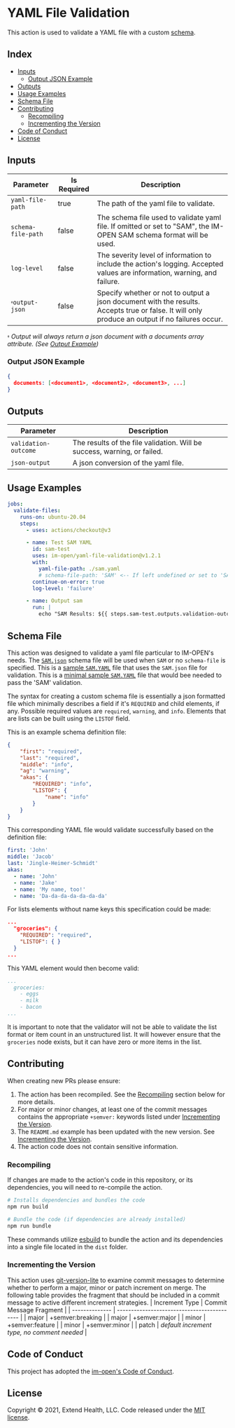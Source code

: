 # YAML File Validation

This action is used to validate a YAML file with a custom [schema](#schema-file).

## Index <!-- omit in toc -->

- [Inputs](#inputs)
  - [Output JSON Example](#output-json-example)
- [Outputs](#outputs)
- [Usage Examples](#usage-examples)
- [Schema File](#schema-file)
- [Contributing](#contributing)
  - [Recompiling](#recompiling)
  - [Incrementing the Version](#incrementing-the-version)
- [Code of Conduct](#code-of-conduct)
- [License](#license)

## Inputs

| Parameter                                                 | Is Required | Description                                                                                                                                    |
| --------------------------------------------------------- | ----------- | ---------------------------------------------------------------------------------------------------------------------------------------------- |
| `yaml-file-path`                                          | true        | The path of the yaml file to validate.                                                                                                         |
| `schema-file-path`                                        | false       | The schema file used to validate yaml file.  If omitted or set to "SAM", the IM-OPEN SAM schema format will be used.                           |
| `log-level`                                               | false       | The severity level of information to include the action's logging. Accepted values are information, warning, and failure.                      |
| <font size="1" style="super">&dagger;</font>`output-json` | false       | Specify whether or not to output a json document with the results. Accepts true or false. It will only produce an output if no failures occur. |
<font size="1">&dagger;</font> _Output will always return a json document with a documents array attribute. (See [Output Example](#output-json-example))_

### Output JSON Example
```json
{
  documents: [<document1>, <document2>, <document3>, ...]
}
```

## Outputs

| Parameter            | Description                                                              |
| -------------------- | ------------------------------------------------------------------------ |
| `validation-outcome` | The results of the file validation. Will be success, warning, or failed. |
| `json-output`        | A json conversion of the yaml file.                                      |

## Usage Examples

```yml
jobs:
  validate-files:
    runs-on: ubuntu-20.04
    steps:
      - uses: actions/checkout@v3

      - name: Test SAM YAML
        id: sam-test
        uses: im-open/yaml-file-validation@v1.2.1
        with:
          yaml-file-path: ./sam.yaml
          # schema-file-path: 'SAM' <-- If left undefined or set to 'SAM' the IM-OPEN SAM schema format will be used
        continue-on-error: true
        log-level: 'failure'

      - name: Output sam
        run: |
          echo "SAM Results: ${{ steps.sam-test.outputs.validation-outcome }}"
```

## Schema File

This action was designed to validate a yaml file particular to IM-OPEN's needs. The [`SAM.json`] schema file will be used when `SAM` or no `schema-file` is specified. This is a  [sample `SAM.YAML`] file that uses the `SAM.json` file for validation. This is a [minimal sample `SAM.YAML`] file that would bee needed to pass the 'SAM' validation.

The syntax for creating a custom schema file is essentially a json formatted file which minimally describes a field if it's `REQUIRED` and child elements, if any.  Possible required values are `required`, `warning`, and `info`. Elements that are lists can be built using the `LISTOF` field.

This is an example schema definition file:

```json
{
    "first": "required",
    "last": "required",
    "middle": "info",
    "ag": "warning",
    "akas": {
        "REQUIRED": "info",
        "LISTOF": {
            "name": "info"
        }
    }
}
```

This corresponding YAML file would validate successfully based on the definition file:

```yaml
first: 'John'
middle: 'Jacob'
last: 'Jingle-Heimer-Schmidt'
akas:
  - name: 'John'
  - name: 'Jake'
  - name: 'My name, too!'
  - name: 'Da-da-da-da-da-da-da'
```

For lists elements without name keys this specification could be made:

```json
...
  "groceries": {
    "REQUIRED": "required",
    "LISTOF": { }
  }
...
```

This YAML element would then become valid:

```yaml
...
  groceries:
    - eggs
    - milk
    - bacon
...
```

It is important to note that the validator will not be able to validate the list format or item count in an unstructured list. It will however ensure that the `groceries` node exists, but it can have zero or more items in the list.

## Contributing

When creating new PRs please ensure:
1. The action has been recompiled.  See the [Recompiling](#recompiling) section below for more details.
2. For major or minor changes, at least one of the commit messages contains the appropriate `+semver:` keywords listed under [Incrementing the Version](#incrementing-the-version).
3. The `README.md` example has been updated with the new version.  See [Incrementing the Version](#incrementing-the-version).
4. The action code does not contain sensitive information.

### Recompiling

If changes are made to the action's code in this repository, or its dependencies, you will need to re-compile the action.

```sh
# Installs dependencies and bundles the code
npm run build

# Bundle the code (if dependencies are already installed)
npm run bundle
```

These commands utilize [esbuild](https://esbuild.github.io/getting-started/#bundling-for-node) to bundle the action and
its dependencies into a single file located in the `dist` folder.

### Incrementing the Version

This action uses [git-version-lite] to examine commit messages to determine whether to perform a major, minor or patch increment on merge.  The following table provides the fragment that should be included in a commit message to active different increment strategies.
| Increment Type | Commit Message Fragment                     |
| -------------- | ------------------------------------------- |
| major          | +semver:breaking                            |
| major          | +semver:major                               |
| minor          | +semver:feature                             |
| minor          | +semver:minor                               |
| patch          | *default increment type, no comment needed* |

## Code of Conduct

This project has adopted the [im-open's Code of Conduct](https://github.com/im-open/.github/blob/master/CODE_OF_CONDUCT.md).

## License

Copyright &copy; 2021, Extend Health, LLC. Code released under the [MIT license](LICENSE).

<!-- LINKS -->
[git-version-lite]: https://github.com/im-open/git-version-lite
[`SAM.json`]: ./src/sam.json
[sample `SAM.YAML`]: ./sample_sam.yaml
[minimal sample `SAM.YAML`]: ./sample_sam_minimal.yaml
